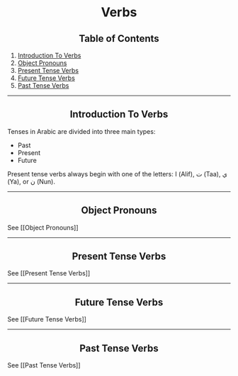 <h1 style="text-align:center">Verbs</h1>

<h2 style="text-align:center">Table of Contents</h2>

1. [Introduction To Verbs](#introduction)
2. [Object Pronouns](#object_pronouns)
3. [Present Tense Verbs](#present_tense_verbs)
4. [Future Tense Verbs](#future_tense_verbs)
5. [Past Tense Verbs](#past_tense_verbs)

<hr>

<h2 style="text-align:center">Introduction To Verbs<a name="introduction"></a></h2>

Tenses in Arabic are divided into three main types:
- Past
- Present
- Future

Present tense verbs always begin with one of the letters: ا (Alif), ت (Taa), ي (Ya), or ن (Nun).

<hr>

<h2 style="text-align:center">Object Pronouns<a name="object_pronouns"></a></h2>

See [[Object Pronouns]]

<hr>

<h2 style="text-align:center">Present Tense Verbs<a name="present_tense_verbs"></a></h2>

See [[Present Tense Verbs]]

<hr>

<h2 style="text-align:center">Future Tense Verbs<a name="future_tense_verbs"></a></h2>

See [[Future Tense Verbs]]

<hr>

<h2 style="text-align:center">Past Tense Verbs<a name="past_tense_verbs"></a></h2>

See [[Past Tense Verbs]]